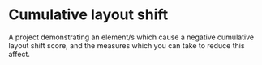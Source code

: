 # Cumulative layout shift
A project demonstrating an element/s which cause a negative cumulative layout shift score, and the measures which you can take to reduce this affect.